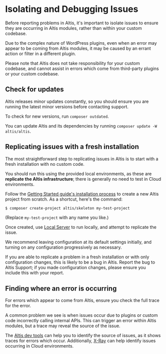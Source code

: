 # Isolating and Debugging Issues

Before reporting problems in Altis, it's important to isolate issues to ensure they are occurring in Altis modules, rather than within your custom codebase.

Due to the complex nature of WordPress plugins, even when an error may appear to be coming from Altis modules, it may be caused by an errant action or filter in a different plugin.

Please note that Altis does not take responsibility for your custom codebase, and cannot assist in errors which come from third-party plugins or your custom codebase.


## Check for updates

Altis releases minor updates constantly, so you should ensure you are running the latest minor versions before contacting support.

To check for new versions, run `composer outdated`.

You can update Altis and its dependencies by running `composer update -W altis/altis`.


## Replicating issues with a fresh installation

The most straightforward step to replicating issues in Altis is to start with a fresh installation with no custom code.

You should run this using the provided local environments, as these are **replicate the Altis infrastructure**; there is generally no need to test in Cloud environments.

Follow the [Getting Started guide's installation process](docs://getting-started/#creating-a-new-altis-project) to create a new Altis project from scratch. As a shortcut, here's the command:

```sh
$ composer create-project altis/skeleton my-test-project
```

(Replace `my-test-project` with any name you like.)

Once created, use [Local Server](docs://local-server) to run locally, and attempt to replicate the issue.

We recommend leaving configuration at its default settings initially, and turning on any configuration progressively as necessary.

If you are able to replicate a problem in a fresh installation or with only configuration changes, this is likely to be a bug in Altis. Report the bug to Altis Support; if you made configuration changes, please ensure you include this with your report.


## Finding where an error is occurring

For errors which appear to come from Altis, ensure you check the full trace for the error.

A common problem we see is when issues occur due to plugins or custom code incorrectly calling internal APIs. This can trigger an error within Altis modules, but a trace may reveal the source of the issue.

The [Altis dev tools](docs://dev-tools/) can help you to identify the source of issues, as it shows traces for errors which occur. Additionally, [X-Ray](docs://cloud/dashboard/x-ray/) can help identify issues occurring in Cloud environments.
